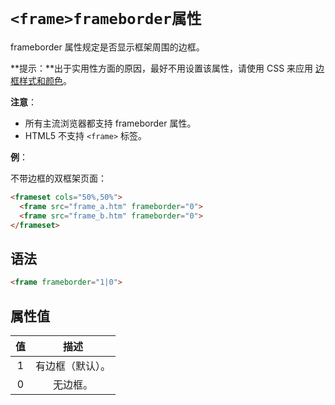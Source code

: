 # `<frame>frameborder属性`

frameborder 属性规定是否显示框架周围的边框。

**提示：**出于实用性方面的原因，最好不用设置该属性，请使用 CSS 来应用 [边框样式和颜色](../../../CSS/Basis/border.md)。

**注意**：

- 所有主流浏览器都支持 frameborder 属性。
- HTML5 不支持 `<frame>` 标签。

**例**：

不带边框的双框架页面：

```html
<frameset cols="50%,50%">
  <frame src="frame_a.htm" frameborder="0">
  <frame src="frame_b.htm" frameborder="0">
</frameset>
```

## 语法

```html
<frame frameborder="1|0">
```

## 属性值

|  值  |       描述       |
| :--: | :--------------: |
|  1   | 有边框（默认）。 |
|  0   |     无边框。     |

